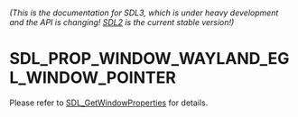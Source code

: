 ###### (This is the documentation for SDL3, which is under heavy development and the API is changing! [SDL2](https://wiki.libsdl.org/SDL2/) is the current stable version!)
# SDL_PROP_WINDOW_WAYLAND_EGL_WINDOW_POINTER

Please refer to [SDL_GetWindowProperties](SDL_GetWindowProperties) for details.

